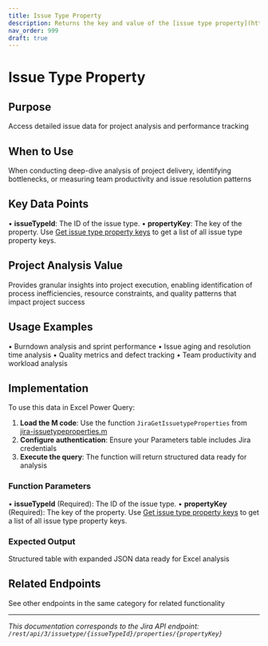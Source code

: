 ```yaml
---
title: Issue Type Property
description: Returns the key and value of the [issue type property](https://developer.atlassian.com/cloud/jira/platform/storing-data-without-a-database/#a-id-jira-...
nav_order: 999
draft: true
---
```


# Issue Type Property

## Purpose
Access detailed issue data for project analysis and performance tracking

## When to Use
When conducting deep-dive analysis of project delivery, identifying bottlenecks, or measuring team productivity and issue resolution patterns

## Key Data Points
• **issueTypeId**: The ID of the issue type.
• **propertyKey**: The key of the property. Use [Get issue type property keys](#api-rest-api-3-issuetype-issueTypeId-properties-get) to get a list of all issue type property keys.

## Project Analysis Value
Provides granular insights into project execution, enabling identification of process inefficiencies, resource constraints, and quality patterns that impact project success

## Usage Examples
• Burndown analysis and sprint performance
• Issue aging and resolution time analysis
• Quality metrics and defect tracking
• Team productivity and workload analysis

## Implementation
To use this data in Excel Power Query:

1. **Load the M code**: Use the function `JiraGetIssuetypeProperties` from [jira-issuetypeproperties.m](../assets/jira-issuetypeproperties.m)
2. **Configure authentication**: Ensure your Parameters table includes Jira credentials
3. **Execute the query**: The function will return structured data ready for analysis

### Function Parameters
• **issueTypeId** (Required): The ID of the issue type.
• **propertyKey** (Required): The key of the property. Use [Get issue type property keys](#api-rest-api-3-issuetype-issueTypeId-properties-get) to get a list of all issue type property keys.

### Expected Output
Structured table with expanded JSON data ready for Excel analysis

## Related Endpoints
See other endpoints in the same category for related functionality

---
*This documentation corresponds to the Jira API endpoint: `/rest/api/3/issuetype/{issueTypeId}/properties/{propertyKey}`*
